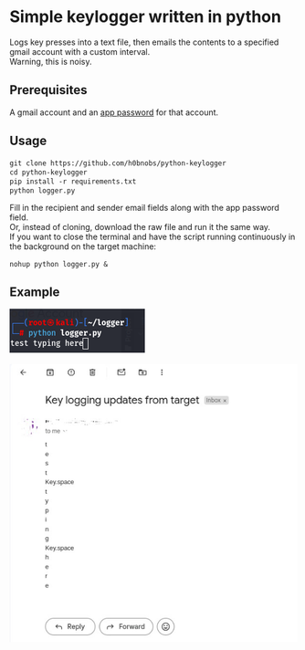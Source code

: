 # Simple keylogger written in python
Logs key presses into a text file, then emails the contents to a specified gmail account with a custom interval.<br>Warning, this is noisy.
## Prerequisites
A gmail account and an [app password](https://support.google.com/accounts/answer/185833?visit_id=638586207562879682-2494561833&p=InvalidSecondFactor&rd=1) for that account.
## Usage
```
git clone https://github.com/h0bnobs/python-keylogger
cd python-keylogger
pip install -r requirements.txt
python logger.py
```
Fill in the recipient and sender email fields along with the app password field.<br>Or, instead of cloning, download the raw file and run it the same way.<br>If you want to close the terminal and have the script running continuously in the background on the target machine: 
```
nohup python logger.py &
```
## Example
![](image/ss2.jpg)<br><br>
![](image/ss.jpg)
